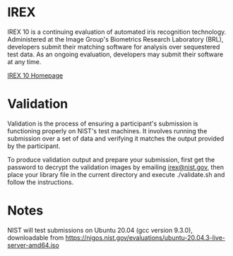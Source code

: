 
# IREX
IREX 10 is a continuing evaluation of automated iris recognition technology.  Administered at the Image Group's Biometrics Research Laboratory (BRL), developers submit their matching software for analysis over sequestered test data.  As an ongoing evaluation, developers may submit their software at any time.

[IREX 10 Homepage](https://www.nist.gov/programs-projects/iris-exchange-irex-10-ongoing-evaluation-iris-recognition)

# Validation 
Validation is the process of ensuring a participant's submission is functioning properly on NIST's test machines. It involves running the submission over a set of data and verifying it matches the output provided by the participant.

To produce validation output and prepare your submission, first get the password to decrypt the validation images by emailing [irex@nist.gov](mailto:irex@nist.gov), then place your library file in the current directory and execute ./validate.sh and follow the instructions.

# Notes
NIST will test submissions on Ubuntu 20.04 (gcc version 9.3.0), downloadable from https://nigos.nist.gov/evaluations/ubuntu-20.04.3-live-server-amd64.iso

